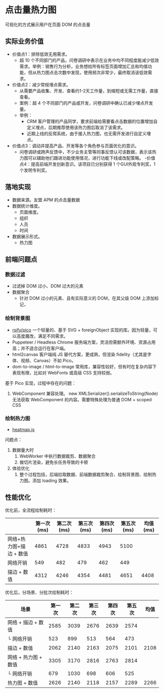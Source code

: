 # 点击量热力图

可视化的方式展示用户在页面 DOM 的点击量

## 实际业务价值

- 价值点1：排除低效无用需求。
  - 超 10 个不同部门的产品，问卷调研中表示在业务中均不同程度能减少低效需求。举例：销售行为分析，业务想给所有标签页面增加汇总和均值功能，但从热力图点击次数中发现，使用频次非常少，最终取消该低效需求。
- 价值点2：减少常规埋点需求。
  - 从需要产品收集、开发、查看约1-2天工作量，到缩短或无需工作量，直接查看。
  - 案例：超 4 个不同部门的产品或开发，问卷调研中确认已减少埋点开发量。
  - 举例：
    - CRM 客户管理的产品同学，要求前端给需要看点击数据的位置增加自定义埋点，后期推荐使用该热力图后取消了该需求。
    - 近期上线的反爬系统，由于接入热力图，也无需开发进行自定义埋点。
- 价值点3：调动并提高产品、开发等各个角色参与页面优化的意识。
  - 问卷调研或跨声反馈中，不少业务主管等同事反馈认可该数据，表示该热力图可以辅助他们跟进功能使用情况，进行功能下线或改配策略。
-价值点4：提高前端开发创新意识。该项目已分别获得 1 个GUI外观专利奖，1 个发明专利奖。

## 落地实现

- 数据来源。友盟 APM 的点击量数据
- 数据统计维度。
  - 页面维度。
  - 组织
  - 人员
  - 时间
- 数据展示形式。
  - 热力图

## 前端问题点

### 数据过滤

- 过滤掉 DOM 过小、DOM 过大的元素
- 数据聚合
  - 针对 DOM 过小的元素、且有实际意义的 DOM，在其父级 DOM 上添加标记，

### 绘制背景图

- [rsify/pico](https://github.com/rsify/pico?utm_source=chatgpt.com)
  一个轻量的、基于 SVG + foreignObject 实现的库。因为轻量，可以高度魔改，满足不同需求。
- Puppeteer / Headless Chrome
  服务端方案，灵活但需额外环境、资源占用高；并不适合运行在客户端。
- html2canvas
  客户端纯 JS 替代方案，更成熟，但渲染 fidelity（尤其是字体、视频、Canvas）不如 Pico。
- dom-to-image / html-to-image
  常用库，兼容性较好，但有时在复杂内容下表现有限，比如对 WebFonts 或高级 CSS 支持较弱。

基于 Pico 实现，过程中存在的问题：

1. WebComponent 兼容处理。
   new XMLSerializer().serializeToString(Node) 无法获取 WebComponent 的内容。需要特殊处理为普通 DOM + scoped CSS

### 绘制热力图

- [heatmap.js](https://github.com/pa7/heatmap.js)

问题点：

1. 数据量大时
   1. WebWorker 中执行数据裁剪、数据聚合
   2. 做切片渲染，避免长任务导致的卡顿
2. 体验优化
   1. 整个过程包括，后端拉取数据、前端数据裁剪聚合、绘制背景图、绘制热力图。添加 loading 效果。

## 性能优化

优化前，全流程绘制耗时：

||第一次(ms)|第二次(ms)|第三次(ms)|第四次(ms)|第五次(ms)|均值(ms)|
|-|-|-|-|-|-|-|
|网络+热力图+描边 + 数值|4861|4728|4833|4943|5100||
|网络开销|549|482|479|462|449||
|描边 + 数值| 4312 | 4246 | 4354 | 4481 | 4651 | 4408 |

优化后，分场景、分批次绘制耗时：

| 场景                | 第一次 | 第二次 | 第三次 | 第四次 | 第五次 | 均值  |
|---------------------|--------|--------|--------|--------|--------|-------|
| 网络 + 描边 + 数值  | 2585   | 3039   | 2676   | 2639   | 2574   |       |
| └ 网络开销          | 523    | 899    | 513    | 564    | 473    |       |
| 描边 + 数值         | 2062   | 2140   | 2163   | 2075   | 2101   | 2108  |
| 网络 + 热力图 + 数值| 3305   | 3170   | 2816   | 2763   | 2814   |       |
| └ 网络开销          | 679    | 1030   | 698    | 606    | 525    |       |
| 热力图 + 数值       | 2626   | 2140   | 2118   | 2157   | 2289   | 2266  |
